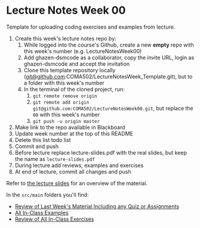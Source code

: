 
# Lecture Notes Week 00
Template for uploading coding exercises and examples from lecture.
1. Create this week's lecture notes repo by:
   1. While logged into the course's Github, create a new **empty** repo with this week's number (e.g. LectureNotesWeek00)
   1. Add ghazen-dsmcode as a collaborator, copy the invite URL, login as ghazen-dsmcode and accept the invitation
   1. Clone this template repository locally (git@github.com:COMA502/LectureNotesWeek_Template.git), but to a folder with this week's number
   1. In the terminal of the cloned project, run: 
      1. `git remote remove origin`
      1. `git remote add origin git@github.com:COMA502/LectureNotesWeek00.git`, but replace the `00` with this week's number
      1. `git push -u origin master`
1. Make link to the repo available in Blackboard
1. Update week number at the top of this README
1. Delete this list todo list
1. Commit and push
1. Before lecture replace lecture-slides.pdf with the real slides, but keep the name as `lecture-slides.pdf`
1. During lecture add reviews, examples and exercises
1. At end of lecture, commit all changes and push

Refer to [the lecture slides](./lecture-slides.pdf) for an overview of the material.

In the `src/main` folders you'll find:
* [Review of Last Week's Material Including any Quiz or Assignments](./src/main/edu/dmacc/dsmcode/coma510/review)
* [All In-Class Examples](./src/main/edu/dmacc/dsmcode/coma510/examples)
* [Review of All In-Class Exercises](./src/main/edu/dmacc/dsmcode/coma510/exercises)
